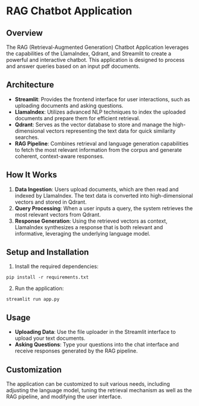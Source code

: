 # RAG Chatbot Application

## Overview
The RAG (Retrieval-Augmented Generation) Chatbot Application leverages the capabilities of the LlamaIndex, Qdrant, and Streamlit to create a powerful and interactive chatbot. This application is designed to process and answer queries based on an input pdf documents.

## Architecture
- **Streamlit**: Provides the frontend interface for user interactions, such as uploading documents and asking questions.
- **LlamaIndex**: Utilizes advanced NLP techniques to index the uploaded documents and prepare them for efficient retrieval.
- **Qdrant**: Serves as the vector database to store and manage the high-dimensional vectors representing the text data for quick similarity searches.
- **RAG Pipeline**: Combines retrieval and language generation capabilities to fetch the most relevant information from the corpus and generate coherent, context-aware responses.

## How It Works
1. **Data Ingestion**: Users upload documents, which are then read and indexed by LlamaIndex. The text data is converted into high-dimensional vectors and stored in Qdrant.
2. **Query Processing**: When a user inputs a query, the system retrieves the most relevant vectors from Qdrant.
3. **Response Generation**: Using the retrieved vectors as context, LlamaIndex synthesizes a response that is both relevant and informative, leveraging the underlying language model.

## Setup and Installation
1. Install the required dependencies:

`pip install -r requirements.txt`

2. Run the application:

`streamlit run app.py`


## Usage
- **Uploading Data**: Use the file uploader in the Streamlit interface to upload your text documents.
- **Asking Questions**: Type your questions into the chat interface and receive responses generated by the RAG pipeline.

## Customization
The application can be customized to suit various needs, including adjusting the language model, tuning the retrieval mechanism as well as the RAG pipeline, and modifying the user interface.